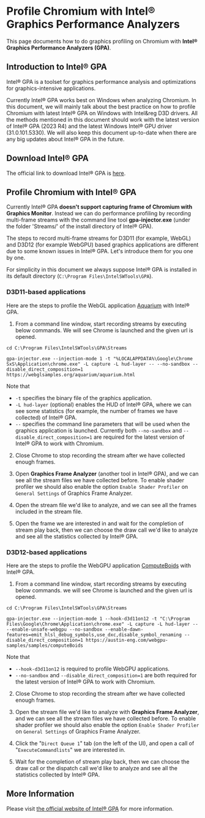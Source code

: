 # Profile Chromium with Intel&reg; Graphics Performance Analyzers

This page documents how to do graphics profiling on Chromium with **Intel&reg; Graphics Performance Analyzers (GPA)**.

## Introduction to Intel&reg; GPA

Intel&reg; GPA is a toolset for graphics performance analysis and optimizations for graphics-intensive applications.

Currently Intel&reg; GPA works best on Windows when analyzing Chromium. In this document, we will mainly talk about the best practice on how to profile Chromium with latest Intel&reg; GPA on Windows with Intel&reg D3D drivers. All the methods mentioned in this document should work with the latest version of Intel&reg; GPA (2023 R4) and the latest Windows Intel&reg; GPU driver (31.0.101.5330). We will also keep this document up-to-date when there are any big updates about Intel&reg; GPA in the future.

## Download Intel&reg; GPA

The official link to download Intel&reg; GPA is [here](https://www.intel.com/content/www/us/en/developer/tools/graphics-performance-analyzers/download.html).

## Profile Chromium with Intel&reg; GPA

Currently Intel&reg; GPA **doesn't support capturing frame of Chromium with Graphics Monitor**. Instead we can do performance profiling by recording multi-frame streams with the command line tool **gpa-injector.exe** (under the folder 'Streams/' of the install directory of Intel&reg; GPA).

The steps to record multi-frame streams for D3D11 (for example, WebGL) and D3D12 (for example WebGPU) based graphics applications are different due to some known issues in Intel&reg; GPA. Let's introduce them for you one by one.

For simplicity in this document we always suppose Intel&reg; GPA is installed in its default directory (`C:\Program Files\IntelSWTools\GPA`).

### D3D11-based applications

Here are the steps to profile the WebGL application [Aquarium](https://webglsamples.org/aquarium/aquarium.html) with Intel&reg; GPA.

1. From a command line window, start recording streams by executing below commands. We will see Chrome is launched and the given url is opened.
```
cd C:\Program Files\IntelSWTools\GPA\Streams

gpa-injector.exe --injection-mode 1 -t "%LOCALAPPDATA%\Google\Chrome SxS\Application\chrome.exe" -L capture -L hud-layer -- --no-sandbox --disable_direct_composition=1 https://webglsamples.org/aquarium/aquarium.html
```

Note that
- `-t` specifies the binary file of the graphics application.
- `-L hud-layer` (optional) enables the HUD of Intel&reg; GPA, where we can see some statistics (for example, the number of frames we have collected) of Intel&reg; GPA.
- `--` specifies the command line parameters that will be used when the graphics application is launched. Currently both `--no-sandbox` and `--disable_direct_composition=1` are required for the latest version of Intel&reg; GPA to work with Chromium.

2. Close Chrome to stop recording the stream after we have collected enough frames.

3. Open **Graphics Frame Analyzer** (another tool in Intel&reg; GPA), and we can see all the stream files we have collected before. To enable shader profiler we should also enable the option `Enable Shader Profiler` on `General Settings` of Graphics Frame Analyzer.

4. Open the stream file we'd like to analyze, and we can see all the frames included in the stream file.

5. Open the frame we are interested in and wait for the completion of stream play back, then we can choose the draw call we'd like to analyze and see all the statistics collected by Intel&reg; GPA.


### D3D12-based applications

Here are the steps to profile the WebGPU application [ComputeBoids](https://austin-eng.com/webgpu-samples/samples/computeBoids) with Intel&reg; GPA.

1. From a command line window, start recording streams by executing below commands. we will see Chrome is launched and the given url is opened.
```
cd C:\Program Files\IntelSWTools\GPA\Streams

gpa-injector.exe --injection-mode 1 --hook-d3d11on12 -t "C:\Program Files\Google\Chrome\Application\chrome.exe" -L capture -L hud-layer -- --enable-unsafe-webgpu --no-sandbox --enable-dawn-features=emit_hlsl_debug_symbols,use_dxc,disable_symbol_renaming --disable_direct_composition=1 https://austin-eng.com/webgpu-samples/samples/computeBoids
```

Note that
- `--hook-d3d11on12` is required to profile WebGPU applications.
- `--no-sandbox` and `--disable_direct_composition=1` are both required for the latest version of Intel&reg; GPA to work with Chromium.

2. Close Chrome to stop recording the stream after we have collected enough frames.

3. Open the stream file we'd like to analyze with **Graphics Frame Analyzer**, and we can see all the stream files we have collected before. To enable shader profiler we should also enable the option `Enable Shader Profiler` on `General Settings` of Graphics Frame Analyzer.

4. Click the "`Direct Queue 1`" tab (on the left of the UI), and open a call of "`ExecuteCommandlists`" we are interested in.

5. Wait for the completion of stream play back, then we can choose the draw call or the dispatch call we'd like to analyze and see all the statistics collected by Intel&reg; GPA.

## More Information

Please visit [the official website of Intel&reg; GPA](https://www.intel.com/content/www/us/en/developer/tools/graphics-performance-analyzers/overview.html) for more information.
